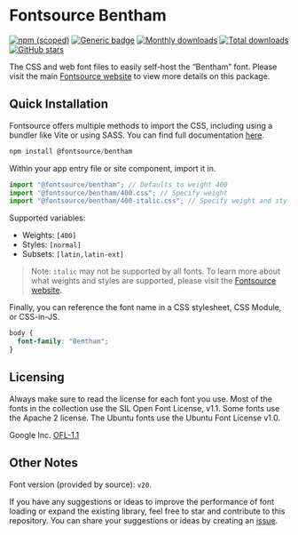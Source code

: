 # Fontsource Bentham

[![npm (scoped)](https://img.shields.io/npm/v/@fontsource/bentham?color=brightgreen)](https://www.npmjs.com/package/@fontsource/bentham) [![Generic badge](https://img.shields.io/badge/fontsource-passing-brightgreen)](https://github.com/fontsource/fontsource) [![Monthly downloads](https://badgen.net/npm/dm/@fontsource/bentham)](https://github.com/fontsource/fontsource) [![Total downloads](https://badgen.net/npm/dt/@fontsource/bentham)](https://github.com/fontsource/fontsource) [![GitHub stars](https://img.shields.io/github/stars/fontsource/fontsource.svg?style=social&label=Star)](https://github.com/fontsource/fontsource/stargazers)

The CSS and web font files to easily self-host the “Bentham” font. Please visit the main [Fontsource website](https://fontsource.org/fonts/bentham) to view more details on this package.

## Quick Installation

Fontsource offers multiple methods to import the CSS, including using a bundler like Vite or using SASS. You can find full documentation [here](https://fontsource.org/docs/getting-started/introduction).

```javascript
npm install @fontsource/bentham
```

Within your app entry file or site component, import it in.

```javascript
import "@fontsource/bentham"; // Defaults to weight 400
import "@fontsource/bentham/400.css"; // Specify weight
import "@fontsource/bentham/400-italic.css"; // Specify weight and style
```

Supported variables:
- Weights: `[400]`
- Styles: `[normal]`
- Subsets: `[latin,latin-ext]`

> Note: `italic` may not be supported by all fonts. To learn more about what weights and styles are supported, please visit the [Fontsource website](https://fontsource.org/fonts/bentham).

Finally, you can reference the font name in a CSS stylesheet, CSS Module, or CSS-in-JS.

```css
body {
  font-family: "Bentham";
}
```

## Licensing
Always make sure to read the license for each font you use. Most of the fonts in the collection use the SIL Open Font License, v1.1. Some fonts use the Apache 2 license. The Ubuntu fonts use the Ubuntu Font License v1.0.

Google Inc.
[OFL-1.1](http://scripts.sil.org/OFL)

## Other Notes
Font version (provided by source): `v20`.

If you have any suggestions or ideas to improve the performance of font loading or expand the existing library, feel free to star and contribute to this repository. You can share your suggestions or ideas by creating an [issue](https://github.com/fontsource/fontsource/issues).